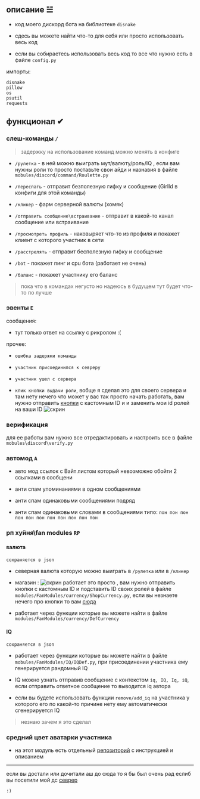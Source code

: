 ## описание ☱︎

- код моего дискорд бота на библиотеке `disnake`

- сдесь вы можете найти что-то для себя или просто использовать весь код

- если вы собираетесь использовать весь код то все что нужно есть в файле `config.py` 

импорты: 
```
disnake
pillow
os
psutil
requests
```

## функционал ✔︎

### слеш-команды `/`

> задержку на использование команд можно менять в конфиге

- `/рулетка` - в ней можно выиграть мут/валюту/роль/IQ , если вам нужны роли то просто поставьте свои айди и назнавия в файле `mobules/discord/command/Roulette.py`

- `/переспать` - отправит безполезную гифку и сообщение (GirlId в конфиги для этой команды)

- `/кликер` - фарм серверной валюты (хомяк)

- `/отправить сообщение\встраивание` - отправит в какой-то канал сообщение или встраивание

- `/просмотреть профиль` - наковыряет что-то из профиля и покажет клиент с которого участник в сети

- `/расстрелять` - отправит бесполезную гифку и сообщение

- `/bot` - покажет пинг и cpu бота (работает не очень)

- `/баланс` - покажет участнику его баланс

> пока что в командах негусто но надеюсь в будущем тут будет что-то по лучше

### эвенты `E`

сообщения:

- тут только ответ на ссылку с рикролом :(

прочее:

- `ошибка задержки команды`

- `участник присоединился к севреру`

- `участник ушел с сервера`

- `клик кнопки выдачи роли`, вобще я сделал это для своего сервера и там нету нечего что может у вас так просто начать работать, вам нужно отправить [кнопки](https://guide.disnake.dev/interactions/buttons) с кастомным ID и и заменить мои id ролей на ваши ID
![скрин](https://github.com/user-attachments/assets/8c5af8ac-32dc-4420-b03e-066d4988e91c)


### верификация

для ее работы вам нужно все отредактировать и настроить все в файле `mobules\discord\verify.py`

### автомод `A`

- авто мод ссылок с Вайт листом который невозможно обойти 2 ссылками в сообщени 

- анти спам упоминаниями в одном сообщениями

- анти спам одинаковыми сообщениями подряд

- анти спам одинаковыми словами в сообщениями типо: `пон пон пон пон пон пон пон пон пон пон пон`

### рп хуйня\fan modules `RP`

#### валюта

`сохраняется в json`

- северная валюта которую можно выиграть в `/рулетка` или в `/кликер` 

- магазин : ![скрин](https://github.com/user-attachments/assets/11f09abc-9766-4822-9239-5c074067936c) работает это просто , вам нужно отправить кнопки с кастомным ID и подставить ID своих ролей в файле `modules/FanModules/currency/ShopCurrency.py`, если вы незнаете нечего про кнопки то вам [сюда](https://guide.disnake.dev/interactions/buttons)

- работает через функции которые вы можете найти в файле `modules/FanModules/currency/DefCurrency`

#### IQ

`сохраняется в json`

- работает через функции которые вы можете найти в файле `mobules/FanModules/IQ/IQDef.py`, при присоединении участника ему генерируется рандомный IQ

- IQ можно узнать отправив сообщение с контекстом `iq, IQ, Iq, iQ`, если отправить ответное сообщение то выводится iq автора

- если вы будете использовать функции `remove/add_iq` на участника у которого его по какой-то причине нету ему автоматически сгенерируется IQ

> незнаю зачем я это сделал

### средний цвет аватарки участника

- на этот модуль есть отдельный [репозиторий](https://github.com/TWOCHEG/discord-color-avatar) с инструкцией и описанием

--------------------------------------------


если вы достали или дочитали аш до сюда то я бы был очень рад еслиб вы посетили мой дс [севрер](https://discord.gg/KbdqrhV3GH)

`:)`